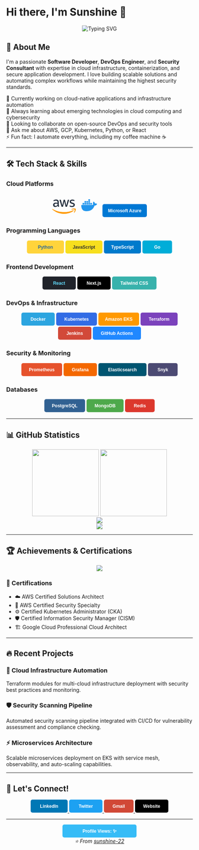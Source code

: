 # Hi there, I'm Sunshine 👋

<div align="center">
  <img src="https://readme-typing-svg.herokuapp.com?font=Fira+Code&size=30&duration=3000&pause=1000&color=36BCF7&center=true&vCenter=true&width=600&lines=Software+Developer;DevOps+Engineer;Security+Consultant;Cloud+Architect" alt="Typing SVG" />
</div>

## 🚀 About Me

I'm a passionate **Software Developer**, **DevOps Engineer**, and **Security Consultant** with expertise in cloud infrastructure, containerization, and secure application development. I love building scalable solutions and automating complex workflows while maintaining the highest security standards.

🔭 Currently working on cloud-native applications and infrastructure automation  
🌱 Always learning about emerging technologies in cloud computing and cybersecurity  
👯 Looking to collaborate on open-source DevOps and security tools  
💬 Ask me about AWS, GCP, Kubernetes, Python, or React  
⚡ Fun fact: I automate everything, including my coffee machine ☕

---

## 🛠️ Tech Stack & Skills

### Cloud Platforms

<div align="center">
  <svg width="64px" height="64px" viewBox="0 0 16 16" xmlns="http://www.w3.org/2000/svg" fill="none"><g id="SVGRepo_bgCarrier" stroke-width="0"></g><g id="SVGRepo_tracerCarrier" stroke-linecap="round" stroke-linejoin="round"></g><g id="SVGRepo_iconCarrier"> <path fill="#252F3E" d="M4.51 7.687c0 .197.02.357.058.475.042.117.096.245.17.384a.233.233 0 01.037.123c0 .053-.032.107-.1.16l-.336.224a.255.255 0 01-.138.048c-.054 0-.107-.026-.16-.074a1.652 1.652 0 01-.192-.251 4.137 4.137 0 01-.165-.315c-.415.491-.936.737-1.564.737-.447 0-.804-.129-1.064-.385-.261-.256-.394-.598-.394-1.025 0-.454.16-.822.484-1.1.325-.278.756-.416 1.304-.416.18 0 .367.016.564.042.197.027.4.07.612.118v-.39c0-.406-.085-.689-.25-.854-.17-.166-.458-.246-.868-.246-.186 0-.377.022-.574.07a4.23 4.23 0 00-.575.181 1.525 1.525 0 01-.186.07.326.326 0 01-.085.016c-.075 0-.112-.054-.112-.166v-.262c0-.085.01-.15.037-.186a.399.399 0 01.15-.113c.185-.096.409-.176.67-.24.26-.07.537-.101.83-.101.633 0 1.096.144 1.394.432.293.288.442.726.442 1.314v1.73h.01zm-2.161.811c.175 0 .356-.032.548-.096.191-.064.362-.182.505-.342a.848.848 0 00.181-.341c.032-.129.054-.283.054-.465V7.03a4.43 4.43 0 00-.49-.09 3.996 3.996 0 00-.5-.033c-.357 0-.618.07-.793.214-.176.144-.26.347-.26.614 0 .25.063.437.196.566.128.133.314.197.559.197zm4.273.577c-.096 0-.16-.016-.202-.054-.043-.032-.08-.106-.112-.208l-1.25-4.127a.938.938 0 01-.049-.214c0-.085.043-.133.128-.133h.522c.1 0 .17.016.207.053.043.032.075.107.107.208l.894 3.535.83-3.535c.026-.106.058-.176.1-.208a.365.365 0 01.214-.053h.425c.102 0 .17.016.213.053.043.032.08.107.101.208l.841 3.578.92-3.578a.458.458 0 01.107-.208.346.346 0 01.208-.053h.495c.085 0 .133.043.133.133 0 .027-.006.054-.01.086a.76.76 0 01-.038.133l-1.283 4.127c-.032.107-.069.177-.111.209a.34.34 0 01-.203.053h-.457c-.101 0-.17-.016-.213-.053-.043-.038-.08-.107-.101-.214L8.213 5.37l-.82 3.439c-.026.107-.058.176-.1.213-.043.038-.118.054-.213.054h-.458zm6.838.144a3.51 3.51 0 01-.82-.096c-.266-.064-.473-.134-.612-.214-.085-.048-.143-.101-.165-.15a.378.378 0 01-.031-.149v-.272c0-.112.042-.166.122-.166a.3.3 0 01.096.016c.032.011.08.032.133.054.18.08.378.144.585.187.213.042.42.064.633.064.336 0 .596-.059.777-.176a.575.575 0 00.277-.508.52.52 0 00-.144-.373c-.095-.102-.276-.193-.537-.278l-.772-.24c-.388-.123-.676-.305-.851-.545a1.275 1.275 0 01-.266-.774c0-.224.048-.422.143-.593.096-.17.224-.32.384-.438.16-.122.34-.213.553-.277.213-.064.436-.091.67-.091.118 0 .24.005.357.021.122.016.234.038.346.06.106.026.208.052.303.085.096.032.17.064.224.096a.46.46 0 01.16.133.289.289 0 01.047.176v.251c0 .112-.042.171-.122.171a.552.552 0 01-.202-.064 2.427 2.427 0 00-1.022-.208c-.303 0-.543.048-.708.15-.165.1-.25.256-.25.475 0 .149.053.277.16.379.106.101.303.202.585.293l.756.24c.383.123.66.294.825.513.165.219.244.47.244.748 0 .23-.047.437-.138.619a1.436 1.436 0 01-.388.47c-.165.133-.362.23-.591.299-.24.075-.49.112-.761.112z"></path> <g fill="#F90" fill-rule="evenodd" clip-rule="evenodd"> <path d="M14.465 11.813c-1.75 1.297-4.294 1.986-6.481 1.986-3.065 0-5.827-1.137-7.913-3.027-.165-.15-.016-.353.18-.235 2.257 1.313 5.04 2.109 7.92 2.109 1.941 0 4.075-.406 6.039-1.239.293-.133.543.192.255.406z"></path> <path d="M15.194 10.98c-.223-.287-1.479-.138-2.048-.069-.17.022-.197-.128-.043-.24 1-.705 2.645-.502 2.836-.267.192.24-.053 1.89-.99 2.68-.143.123-.281.06-.218-.1.213-.53.687-1.72.463-2.003z"></path> </g> </g></svg>
<svg width="64px" height="64px" viewBox="-4 -4 24.00 24.00" xmlns="http://www.w3.org/2000/svg" fill="none"><g id="SVGRepo_bgCarrier" stroke-width="0"></g><g id="SVGRepo_tracerCarrier" stroke-linecap="round" stroke-linejoin="round"></g><g id="SVGRepo_iconCarrier"><path fill="#2396ED" d="M12.342 4.536l.15-.227.262.159.116.083c.28.216.869.768.996 1.684.223-.04.448-.06.673-.06.534 0 .893.124 1.097.227l.105.057.068.045.191.156-.066.2a2.044 2.044 0 01-.47.73c-.29.299-.8.652-1.609.698l-.178.005h-.148c-.37.977-.867 2.078-1.702 3.066a7.081 7.081 0 01-1.74 1.488 7.941 7.941 0 01-2.549.968c-.644.125-1.298.187-1.953.185-1.45 0-2.73-.288-3.517-.792-.703-.449-1.243-1.182-1.606-2.177a8.25 8.25 0 01-.461-2.83.516.516 0 01.432-.516l.068-.005h10.54l.092-.007.149-.016c.256-.034.646-.11.92-.27-.328-.543-.421-1.178-.268-1.854a3.3 3.3 0 01.3-.81l.108-.187zM2.89 5.784l.04.007a.127.127 0 01.077.082l.006.04v1.315l-.006.041a.127.127 0 01-.078.082l-.039.006H1.478a.124.124 0 01-.117-.088l-.007-.04V5.912l.007-.04a.127.127 0 01.078-.083l.039-.006H2.89zm1.947 0l.039.007a.127.127 0 01.078.082l.006.04v1.315l-.007.041a.127.127 0 01-.078.082l-.039.006H3.424a.125.125 0 01-.117-.088L3.3 7.23V5.913a.13.13 0 01.085-.123l.039-.007h1.413zm1.976 0l.039.007a.127.127 0 01.077.082l.007.04v1.315l-.007.041a.127.127 0 01-.078.082l-.039.006H5.4a.124.124 0 01-.117-.088l-.006-.04V5.912l.006-.04a.127.127 0 01.078-.083l.039-.006h1.413zm1.952 0l.039.007a.127.127 0 01.078.082l.007.04v1.315a.13.13 0 01-.085.123l-.04.006H7.353a.124.124 0 01-.117-.088l-.006-.04V5.912l.006-.04a.127.127 0 01.078-.083l.04-.006h1.412zm1.97 0l.039.007a.127.127 0 01.078.082l.006.04v1.315a.13.13 0 01-.085.123l-.039.006H9.322a.124.124 0 01-.117-.088l-.006-.04V5.912l.006-.04a.127.127 0 01.078-.083l.04-.006h1.411zM4.835 3.892l.04.007a.127.127 0 01.077.081l.007.041v1.315a.13.13 0 01-.085.123l-.039.007H3.424a.125.125 0 01-.117-.09l-.007-.04V4.021a.13.13 0 01.085-.122l.039-.007h1.412zm1.976 0l.04.007a.127.127 0 01.077.081l.007.041v1.315a.13.13 0 01-.085.123l-.039.007H5.4a.125.125 0 01-.117-.09l-.006-.04V4.021l.006-.04a.127.127 0 01.078-.082l.039-.007h1.412zm1.953 0c.054 0 .1.037.117.088l.007.041v1.315a.13.13 0 01-.085.123l-.04.007H7.353a.125.125 0 01-.117-.09l-.006-.04V4.021l.006-.04a.127.127 0 01.078-.082l.04-.007h1.412zm0-1.892c.054 0 .1.037.117.088l.007.04v1.316a.13.13 0 01-.085.123l-.04.006H7.353a.124.124 0 01-.117-.088l-.006-.04V2.128l.006-.04a.127.127 0 01.078-.082L7.353 2h1.412z"></path></g></svg>
  <svg width="120" height="35" xmlns="http://www.w3.org/2000/svg">
    <rect width="120" height="35" rx="5" fill="#0078D4"/>
    <text x="60" y="22" font-family="Arial, sans-serif" font-size="12" font-weight="bold" text-anchor="middle" fill="white">Microsoft Azure</text>
  </svg>
</div>

### Programming Languages

<div align="center">
  <svg width="100" height="35" xmlns="http://www.w3.org/2000/svg">
    <rect width="100" height="35" rx="5" fill="#FFD43B"/>
    <text x="50" y="22" font-family="Arial, sans-serif" font-size="12" font-weight="bold" text-anchor="middle" fill="#306998">Python</text>
  </svg>
  <svg width="100" height="35" xmlns="http://www.w3.org/2000/svg">
    <rect width="100" height="35" rx="5" fill="#F7DF1E"/>
    <text x="50" y="22" font-family="Arial, sans-serif" font-size="12" font-weight="bold" text-anchor="middle" fill="#323330">JavaScript</text>
  </svg>
  <svg width="100" height="35" xmlns="http://www.w3.org/2000/svg">
    <rect width="100" height="35" rx="5" fill="#007ACC"/>
    <text x="50" y="22" font-family="Arial, sans-serif" font-size="12" font-weight="bold" text-anchor="middle" fill="white">TypeScript</text>
  </svg>
  <svg width="80" height="35" xmlns="http://www.w3.org/2000/svg">
    <rect width="80" height="35" rx="5" fill="#00ADD8"/>
    <text x="40" y="22" font-family="Arial, sans-serif" font-size="12" font-weight="bold" text-anchor="middle" fill="white">Go</text>
  </svg>
</div>

### Frontend Development

<div align="center">
  <svg width="90" height="35" xmlns="http://www.w3.org/2000/svg">
    <rect width="90" height="35" rx="5" fill="#20232A"/>
    <text x="45" y="22" font-family="Arial, sans-serif" font-size="12" font-weight="bold" text-anchor="middle" fill="#61DAFB">React</text>
  </svg>
  <svg width="90" height="35" xmlns="http://www.w3.org/2000/svg">
    <rect width="90" height="35" rx="5" fill="#000000"/>
    <text x="45" y="22" font-family="Arial, sans-serif" font-size="12" font-weight="bold" text-anchor="middle" fill="white">Next.js</text>
  </svg>
  <svg width="120" height="35" xmlns="http://www.w3.org/2000/svg">
    <rect width="120" height="35" rx="5" fill="#38B2AC"/>
    <text x="60" y="22" font-family="Arial, sans-serif" font-size="12" font-weight="bold" text-anchor="middle" fill="white">Tailwind CSS</text>
  </svg>
</div>

### DevOps & Infrastructure

<div align="center">
  <svg width="90" height="35" xmlns="http://www.w3.org/2000/svg">
    <rect width="90" height="35" rx="5" fill="#2CA5E0"/>
    <text x="45" y="22" font-family="Arial, sans-serif" font-size="12" font-weight="bold" text-anchor="middle" fill="white">Docker</text>
  </svg>
  <svg width="110" height="35" xmlns="http://www.w3.org/2000/svg">
    <rect width="110" height="35" rx="5" fill="#326ce5"/>
    <text x="55" y="22" font-family="Arial, sans-serif" font-size="12" font-weight="bold" text-anchor="middle" fill="white">Kubernetes</text>
  </svg>
  <svg width="110" height="35" xmlns="http://www.w3.org/2000/svg">
    <rect width="110" height="35" rx="5" fill="#FF9900"/>
    <text x="55" y="22" font-family="Arial, sans-serif" font-size="12" font-weight="bold" text-anchor="middle" fill="white">Amazon EKS</text>
  </svg>
  <svg width="100" height="35" xmlns="http://www.w3.org/2000/svg">
    <rect width="100" height="35" rx="5" fill="#7B42BC"/>
    <text x="50" y="22" font-family="Arial, sans-serif" font-size="12" font-weight="bold" text-anchor="middle" fill="white">Terraform</text>
  </svg>
  <svg width="90" height="35" xmlns="http://www.w3.org/2000/svg">
    <rect width="90" height="35" rx="5" fill="#D24939"/>
    <text x="45" y="22" font-family="Arial, sans-serif" font-size="12" font-weight="bold" text-anchor="middle" fill="white">Jenkins</text>
  </svg>
  <svg width="130" height="35" xmlns="http://www.w3.org/2000/svg">
    <rect width="130" height="35" rx="5" fill="#2088FF"/>
    <text x="65" y="22" font-family="Arial, sans-serif" font-size="12" font-weight="bold" text-anchor="middle" fill="white">GitHub Actions</text>
  </svg>
</div>

### Security & Monitoring

<div align="center">
  <svg width="110" height="35" xmlns="http://www.w3.org/2000/svg">
    <rect width="110" height="35" rx="5" fill="#E6522C"/>
    <text x="55" y="22" font-family="Arial, sans-serif" font-size="12" font-weight="bold" text-anchor="middle" fill="white">Prometheus</text>
  </svg>
  <svg width="90" height="35" xmlns="http://www.w3.org/2000/svg">
    <rect width="90" height="35" rx="5" fill="#F46800"/>
    <text x="45" y="22" font-family="Arial, sans-serif" font-size="12" font-weight="bold" text-anchor="middle" fill="white">Grafana</text>
  </svg>
  <svg width="130" height="35" xmlns="http://www.w3.org/2000/svg">
    <rect width="130" height="35" rx="5" fill="#005571"/>
    <text x="65" y="22" font-family="Arial, sans-serif" font-size="12" font-weight="bold" text-anchor="middle" fill="white">Elasticsearch</text>
  </svg>
  <svg width="80" height="35" xmlns="http://www.w3.org/2000/svg">
    <rect width="80" height="35" rx="5" fill="#4C4A73"/>
    <text x="40" y="22" font-family="Arial, sans-serif" font-size="12" font-weight="bold" text-anchor="middle" fill="white">Snyk</text>
  </svg>
</div>

### Databases

<div align="center">
  <svg width="110" height="35" xmlns="http://www.w3.org/2000/svg">
    <rect width="110" height="35" rx="5" fill="#316192"/>
    <text x="55" y="22" font-family="Arial, sans-serif" font-size="12" font-weight="bold" text-anchor="middle" fill="white">PostgreSQL</text>
  </svg>
  <svg width="100" height="35" xmlns="http://www.w3.org/2000/svg">
    <rect width="100" height="35" rx="5" fill="#4EA94B"/>
    <text x="50" y="22" font-family="Arial, sans-serif" font-size="12" font-weight="bold" text-anchor="middle" fill="white">MongoDB</text>
  </svg>
  <svg width="80" height="35" xmlns="http://www.w3.org/2000/svg">
    <rect width="80" height="35" rx="5" fill="#DC382D"/>
    <text x="40" y="22" font-family="Arial, sans-serif" font-size="12" font-weight="bold" text-anchor="middle" fill="white">Redis</text>
  </svg>
</div>

---

## 📊 GitHub Statistics

<div align="center">
  <img height="180em" src="https://github-readme-stats.vercel.app/api?username=sunshine-22&show_icons=true&theme=tokyonight&include_all_commits=true&count_private=true"/>
  <img height="180em" src="https://github-readme-stats.vercel.app/api/top-langs/?username=sunshine-22&layout=compact&langs_count=8&theme=tokyonight"/>
</div>

<div align="center">
  <img src="https://github-readme-streak-stats.herokuapp.com?user=sunshine-22&theme=tokyonight&hide_border=true" />
</div>

<div align="center">
  <img src="https://github-readme-activity-graph.vercel.app/graph?username=sunshine-22&theme=tokyo-night&hide_border=true&area=true" />
</div>

---

## 🏆 Achievements & Certifications

<div align="center">
  <img src="https://github-profile-trophy.vercel.app/?username=sunshine-22&theme=tokyonight&no-frame=true&row=1&column=6" />
</div>

### 🎯 Certifications

- ☁️ AWS Certified Solutions Architect
- 🔐 AWS Certified Security Specialty
- ⚙️ Certified Kubernetes Administrator (CKA)
- 🛡️ Certified Information Security Manager (CISM)
- 🏗️ Google Cloud Professional Cloud Architect

---

## 🔥 Recent Projects

### 🚀 Cloud Infrastructure Automation

Terraform modules for multi-cloud infrastructure deployment with security best practices and monitoring.

### 🛡️ Security Scanning Pipeline

Automated security scanning pipeline integrated with CI/CD for vulnerability assessment and compliance checking.

### ⚡ Microservices Architecture

Scalable microservices deployment on EKS with service mesh, observability, and auto-scaling capabilities.

---

## 🤝 Let's Connect!

<div align="center">
  <a href="https://linkedin.com/in/sunshine-22">
    <svg width="100" height="35" xmlns="http://www.w3.org/2000/svg">
      <rect width="100" height="35" rx="5" fill="#0077B5"/>
      <text x="50" y="22" font-family="Arial, sans-serif" font-size="12" font-weight="bold" text-anchor="middle" fill="white">LinkedIn</text>
    </svg>
  </a>
  <a href="https://twitter.com/sunshine_22">
    <svg width="90" height="35" xmlns="http://www.w3.org/2000/svg">
      <rect width="90" height="35" rx="5" fill="#1DA1F2"/>
      <text x="45" y="22" font-family="Arial, sans-serif" font-size="12" font-weight="bold" text-anchor="middle" fill="white">Twitter</text>
    </svg>
  </a>
  <a href="mailto:tsabarishkumar@gmail.com">
    <svg width="80" height="35" xmlns="http://www.w3.org/2000/svg">
      <rect width="80" height="35" rx="5" fill="#D14836"/>
      <text x="40" y="22" font-family="Arial, sans-serif" font-size="12" font-weight="bold" text-anchor="middle" fill="white">Gmail</text>
    </svg>
  </a>
  <a href="https://sabarish.in">
    <svg width="90" height="35" xmlns="http://www.w3.org/2000/svg">
      <rect width="90" height="35" rx="5" fill="#000000"/>
      <text x="45" y="22" font-family="Arial, sans-serif" font-size="12" font-weight="bold" text-anchor="middle" fill="white">Website</text>
    </svg>
  </a>
</div>

---

<div align="center">
  <svg width="200" height="35" xmlns="http://www.w3.org/2000/svg">
    <rect width="200" height="35" rx="5" fill="#36BCF7"/>
    <text x="100" y="22" font-family="Arial, sans-serif" font-size="12" font-weight="bold" text-anchor="middle" fill="white">Profile Views: ✨</text>
  </svg>
</div>

<div align="center">
  <i>⭐️ From <a href="https://github.com/sunshine-22">sunshine-22</a></i>
</div>

